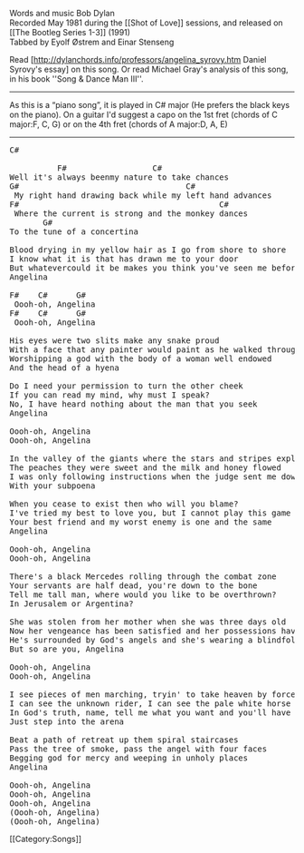 Words and music Bob Dylan<br>
Recorded May 1981 during the [[Shot of Love]] sessions, and released
on [[The Bootleg Series 1-3]] (1991)<br>
Tabbed by Eyolf Østrem and Einar Stenseng

Read [http://dylanchords.info/professors/angelina_syrovy.htm Daniel Syrovy's essay] on this song. Or read Michael Gray's analysis of this song, in his book ''Song &amp; Dance Man III''.

----
As this is a “piano song”, it is played in C# major (He prefers the
black keys on the piano). On a guitar I'd suggest a capo on the 1st
fret (chords of C major:F, C, G) or on the 4th fret (chords of A
major:D, A, E)

----
<pre class="verse">
C#

          F#                  C#
Well it's always beenmy nature to take chances
G#                                   C#
 My right hand drawing back while my left hand advances
F#                                          C#
 Where the current is strong and the monkey dances
       G#
To the tune of a concertina

Blood drying in my yellow hair as I go from shore to shore
I know what it is that has drawn me to your door
But whatevercould it be makes you think you've seen me before
Angelina

F#    C#      G#
 Oooh-oh, Angelina
F#    C#      G#
 Oooh-oh, Angelina

His eyes were two slits make any snake proud
With a face that any painter would paint as he walked through the crowd
Worshipping a god with the body of a woman well endowed
And the head of a hyena

Do I need your permission to turn the other cheek
If you can read my mind, why must I speak?
No, I have heard nothing about the man that you seek
Angelina

Oooh-oh, Angelina
Oooh-oh, Angelina

In the valley of the giants where the stars and stripes explode
The peaches they were sweet and the milk and honey flowed
I was only following instructions when the judge sent me down the road
With your subpoena

When you cease to exist then who will you blame?
I've tried my best to love you, but I cannot play this game
Your best friend and my worst enemy is one and the same
Angelina

Oooh-oh, Angelina
Oooh-oh, Angelina

There's a black Mercedes rolling through the combat zone
Your servants are half dead, you're down to the bone
Tell me tall man, where would you like to be overthrown?
In Jerusalem or Argentina?

She was stolen from her mother when she was three days old
Now her vengeance has been satisfied and her possessions have been sold
He's surrounded by God's angels and she's wearing a blindfold
But so are you, Angelina

Oooh-oh, Angelina
Oooh-oh, Angelina

I see pieces of men marching, tryin' to take heaven by force
I can see the unknown rider, I can see the pale white horse
In God's truth, name, tell me what you want and you'll have it of course
Just step into the arena

Beat a path of retreat up them spiral staircases
Pass the tree of smoke, pass the angel with four faces
Begging god for mercy and weeping in unholy places
Angelina

Oooh-oh, Angelina
Oooh-oh, Angelina
Oooh-oh, Angelina
(Oooh-oh, Angelina)
(Oooh-oh, Angelina)
</pre>

[[Category:Songs]]